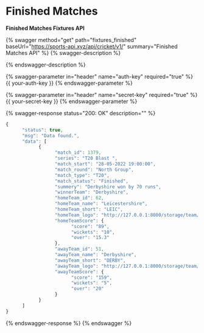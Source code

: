 # Finished Matches

&#x20;**Finished Matches Fixtures API**

{% swagger method="get" path="fixtures_finished" baseUrl="https://sports-api.xyz/api/cricket/v1/" summary="Finished Matches API" %}
{% swagger-description %}

{% endswagger-description %}

{% swagger-parameter in="header" name="auth-key" required="true" %}
\{{ your-auth-key }}
{% endswagger-parameter %}

{% swagger-parameter in="header" name="secret-key" required="true" %}
\{{ your-secret-key }}
{% endswagger-parameter %}

{% swagger-response status="200: OK" description="" %}
```javascript
{
      "status": true,
      "msg": "Data found.",
      "data": [
            {
                  "match_id": 1379,
                  "series": "T20 Blast ",
                  "match_start": "28-05-2022 19:00:00",
                  "match_round": "North Group",
                  "match_type": "T20",
                  "match_status": "Finished",
                  "summery": "Derbyshire won by 70 runs",
                  "winnerTeam": "Derbyshire",
                  "homeTeam_id": 62,
                  "homeTeam_name": "Leicestershire",
                  "homeTeam_short": "LEIC",
                  "homeTeam_logo": "http://127.0.0.1:8000/storage/team/flag/LEIC.jpg",
                  "homeTeamScore": {
                        "score": "89",
                        "wickets": "10",
                        "over": "15.3"
                  },
                  "awayTeam_id": 51,
                  "awayTeam_name": "Derbyshire",
                  "awayTeam_short": "DERBY",
                  "awayTeam_logo": "http://127.0.0.1:8000/storage/team/flag/DERBY.jpg",
                  "awayTeamScore": {
                        "score": "159",
                        "wickets": "5",
                        "over": "20"
                  }
            }
      ]
}
```
{% endswagger-response %}
{% endswagger %}

